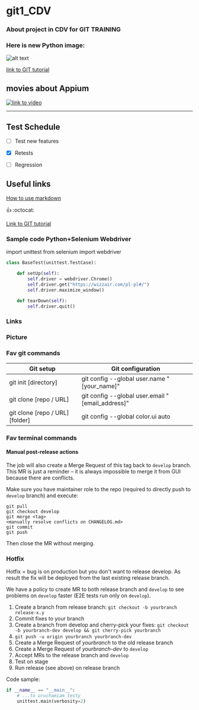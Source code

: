 # git1_CDV

### About project in CDV for GIT TRAINING




### Here is new Python image:
![alt text](https://applover.pl/wp-content/uploads/2020/01/kisspng-python-computer-icons-programming-language-executa-5d0f0aa7c78fb3.0414836115612668558174-1024x1024.png "Python logo")


[link to GIT tutorial](https://www.udemy.com/course/git-od-podstaw-dla-kazdego/)


## movies about Appium 
[![link to video](![image](https://user-images.githubusercontent.com/79729260/109389128-599d1500-790b-11eb-915d-0732b297a1a4.png)
)](https://www.youtube.com/watch?v=UlktcBntD6sYOUTUBE_VIDEO_ID_HERE)


----
**Test Schedule**
----
- [ ] Test new features
- [x] Retests
- [ ] Regression


## Useful links
[How to use markdown](https://guides.github.com/features/mastering-markdown/)

:+1: :octocat:

[Link to GIT tutorial](https://www.udemy.com/course/git-od-podstaw-dla-kazdego/)

### Sample code Python+Selenium Webdriver 
import unittest
from selenium import webdriver
```Python
class BaseTest(unittest.TestCase):

    def setUp(self):
        self.driver = webdriver.Chrome()
        self.driver.get("https://wizzair.com/pl-pl#/")
        self.driver.maximize_window()

    def tearDown(self):
        self.driver.quit()
 ```       

### Links 
  

### Picture  


### Fav git commands

Git setup | Git configuration
------------ | -------------
git init [directory] | git config --global user.name "[your_name]"
git clone [repo / URL] | git config --global user.email "[email_address]"
git clone [repo / URL] [folder] | git config --global color.ui auto

### Fav terminal commands 

#### Manual post-release actions

The job will also create a Merge Request of this tag back to `develop` branch.
This MR is just a reminder – it is always impossible to merge it from GUI because there are conflicts.

Make sure you have maintainer role to the repo (required to directly push to `develop` branch) and execute:
```
git pull
git checkout develop
git merge <tag>
<manually resolve conflicts on CHANGELOG.md>
git commit
git push
```

Then close the MR without merging.

### Hotfix

Hotfix = bug is on production but you don't want to release develop.
As result the fix will be deployed from the last existing release branch.

We have a policy to create MR to both release branch and `develop` to see problems on `develop` faster (E2E tests run only on `develop`).

1. Create a branch from release branch: `git checkout -b yourbranch release-x.y`
1. Commit fixes to your branch
1. Create a branch from develop and cherry-pick your fixes: `git checkout -b yourbranch-dev develop && git cherry-pick yourbranch`
1. `git push -u origin yourbranch yourbranch-dev`
1. Create a Merge Request of _yourbranch_ to the old release branch
1. Create a Merge Request of _yourbranch-dev_ to `develop`
1. Accept MRs to the release branch and `develop`
1. Test on stage
1. Run release (see above) on release branch


Code sample:
```python
if __name__ == "__main__":
    # ...to uruchamiam testy
    unittest.main(verbosity=2)
```

